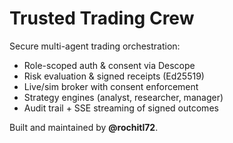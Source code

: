 # Trusted Trading Crew

Secure multi-agent trading orchestration:
- Role-scoped auth & consent via Descope
- Risk evaluation & signed receipts (Ed25519)
- Live/sim broker with consent enforcement
- Strategy engines (analyst, researcher, manager)
- Audit trail + SSE streaming of signed outcomes

Built and maintained by **@rochitl72**.
